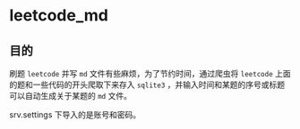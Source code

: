 # leetcode_md
## 目的
刷题 `leetcode` 并写 `md` 文件有些麻烦，为了节约时间，通过爬虫将 `leetcode` 上面的题和一些代码的开头爬取下来存入 `sqlite3` ，并输入时间和某题的序号或标题可以自动生成关于某题的 `md` 文件。

srv.settings 下导入的是账号和密码。
